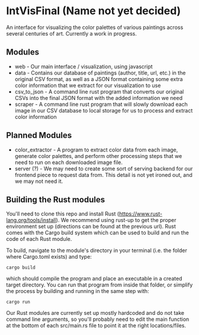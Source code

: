# IntVisFinal (Name not yet decided)

An interface for visualizing the color palettes of various paintings across several centuries of art. Currently a work in progress.

## Modules
* web - Our main interface / visualization, using javascript
* data - Contains our database of paintings (author, title, url, etc.) in the original CSV format, as well as a JSON format containing some extra color information that we extract for our visualization to use
* csv_to_json - A command line rust program that converts our original CSVs into the final JSON format with the added information we need
* scraper - A command line rust program that will slowly download each image in our CSV database to local storage for us to process and extract color information

## Planned Modules
* color_extractor - A program to extract color data from each image, generate color palettes, and perform other processing steps that we need to run on each downloaded image file.
* server (?) - We may need to create some sort of serving backend for our frontend piece to request data from. This detail is not yet ironed out, and we may not need it.

## Building the Rust modules
You'll need to clone this repo and install Rust (https://www.rust-lang.org/tools/install). We recommend using rust-up to get the proper environment set up (directions can be found at the previous url). Rust comes with the Cargo build system which can be used to build and run the code of each Rust module.

To build, navigate to the module's directory in your terminal (i.e. the folder where Cargo.toml exists) and type: 

    cargo build
    
which should compile the program and place an executable in a created target directory. You can run that program from inside that folder, or simplify the process by building and running in the same step with:

    cargo run
    
Our Rust modules are currently set up mostly hardcoded and do not take command line arguments, so you'll probably need to edit the main function at the bottom of each src/main.rs file to point it at the right locations/files.
